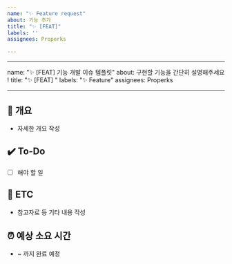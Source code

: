 ```yaml
---
name: "✨ Feature request"
about: 기능 추가
title: "✨ [FEAT]"
labels: ''
assignees: Properks

---
```


---
name: "✨ [FEAT] 기능 개발 이슈 템플릿"
about: 구현할 기능을 간단히 설명해주세요 !
title: "✨ [FEAT] "
labels: "✨ Feature"
assignees: Properks

---

## 📝 개요
- 자세한 개요 작성

## ✔️ To-Do
- [ ] 해야 할 일

## 👀 ETC
- 참고자료 등 기타 내용 작성

## ⏰ 예상 소요 시간
- ~ 까지 완료 예정
